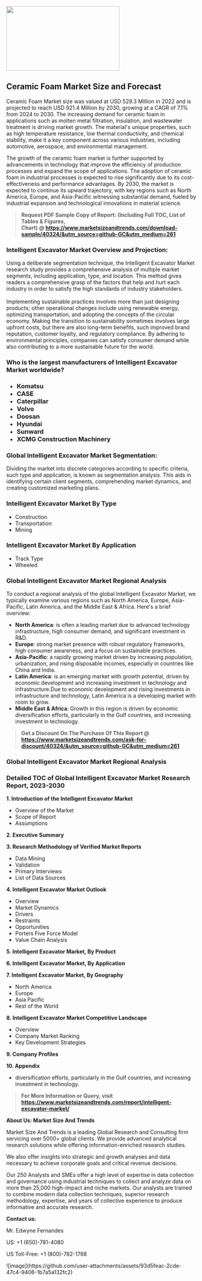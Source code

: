 <p><img class="alignnone size-medium wp-image-20088" src="https://ffe5etoiles.com/wp-content/uploads/2024/12/MST1-300x171.png" alt="" width="300" height="171" /></p><h2>Ceramic Foam Market Size and Forecast</h2><p>Ceramic Foam Market size was valued at USD 529.3 Million in 2022 and is projected to reach USD 921.4 Million by 2030, growing at a CAGR of 7.1% from 2024 to 2030. The increasing demand for ceramic foam in applications such as molten metal filtration, insulation, and wastewater treatment is driving market growth. The material's unique properties, such as high temperature resistance, low thermal conductivity, and chemical stability, make it a key component across various industries, including automotive, aerospace, and environmental management.</p><p>The growth of the ceramic foam market is further supported by advancements in technology that improve the efficiency of production processes and expand the scope of applications. The adoption of ceramic foam in industrial processes is expected to rise significantly due to its cost-effectiveness and performance advantages. By 2030, the market is expected to continue its upward trajectory, with key regions such as North America, Europe, and Asia-Pacific witnessing substantial demand, fueled by industrial expansion and technological innovations in material science.</p></p><blockquote id="" class=""><strong>Request PDF Sample Copy of Report: (Including Full TOC, List of Tables &amp; Figures, Chart)&nbsp;@&nbsp;<strong><a href="https://www.marketsizeandtrends.com/download-sample/40324/&utm_source=github-GC&utm_medium=261" target="_blank">https://www.marketsizeandtrends.com/download-sample/40324/&utm_source=github-GC&utm_medium=261</a></strong></strong></blockquote><h3 id="" class="">Intelligent Excavator Market&nbsp;Overview and Projection:</h3><p id="" class="">Using a deliberate segmentation technique, the Intelligent Excavator Market research study provides a comprehensive analysis of multiple market segments, including application, type, and location. This method gives readers a comprehensive grasp of the factors that help and hurt each industry in order to satisfy the high standards of industry stakeholders. <br /> <br />Implementing sustainable practices involves more than just designing products; other operational changes include using renewable energy, optimizing transportation, and adopting the concepts of the circular economy. Making the transition to sustainability sometimes involves large upfront costs, but there are also long-term benefits, such improved brand reputation, customer loyalty, and regulatory compliance. By adhering to environmental principles, companies can satisfy consumer demand while also contributing to a more sustainable future for the world.</p><h3 id="" class="">Who is the largest manufacturers of&nbsp;Intelligent Excavator Market worldwide?</h3><h3 class=""><p><ul><li>Komatsu </li><li> CASE </li><li> Caterpillar </li><li> Volvo </li><li> Doosan </li><li> Hyundai </li><li> Sunward </li><li> XCMG Construction Machinery</li></ul></p></h3><h3 id="" class="">Global&nbsp;Intelligent Excavator Market Segmentation:</h3><p id="" class="">Dividing the market into discrete categories according to specific criteria, such type and application, is known as segmentation analysis. This aids in identifying certain client segments, comprehending market dynamics, and creating customized marketing plans.</p><h3 id="" class="">Intelligent Excavator Market&nbsp;By Type</h3><p><p><ul><li>Construction </li><li> Transportation </li><li> Mining</p></li></ul></p></p><h3 id="" class="">Intelligent Excavator Market&nbsp;By Application</h3><p class=""><p><ul><li>Track Type </li><li> Wheeled</li></ul></p></p><h3 id="" class="">Global Intelligent Excavator Market Regional Analysis</h3><p id="" class="">To conduct a regional analysis of the global Intelligent Excavator Market, we typically examine various regions such as North America, Europe, Asia-Pacific, Latin America, and the Middle East &amp; Africa. Here's a brief overview:</p><ul><li><strong>North America</strong>: is often a leading market due to advanced technology infrastructure, high consumer demand, and significant investment in R&amp;D.</li><li><strong>Europe</strong>: strong market presence with robust regulatory frameworks, high consumer awareness, and a focus on sustainable practices.</li><li><strong>Asia-Pacific</strong>: a rapidly growing market driven by increasing population, urbanization, and rising disposable incomes, especially in countries like China and India.</li><li><strong>Latin America</strong>: is an emerging market with growth potential, driven by economic development and increasing investment in technology and infrastructure.Due to economic development and rising investments in infrastructure and technology, Latin America is a developing market with room to grow.</li><li><strong>Middle East &amp; Africa</strong>: Growth in this region is driven by economic diversification efforts, particularly in the Gulf countries, and increasing investment in technology.</li></ul><blockquote id="" class=""><strong>Get a Discount On The Purchase Of This Report @ <strong><a href="https://www.marketsizeandtrends.com/ask-for-discount/40324/&utm_source=github-GC&utm_medium=261" target="_blank">https://www.marketsizeandtrends.com/ask-for-discount/40324/&utm_source=github-GC&utm_medium=261</a></strong></strong></blockquote><h3 id="" class="">Global Intelligent Excavator Market Regional Analysis</h3><h3 id="" class="">Detailed TOC of Global Intelligent Excavator Market Research Report, 2023-2030</h3><p id="" class=""><strong>1. Introduction of the Intelligent Excavator Market</strong></p><ul><li>Overview of the Market</li><li>Scope of Report</li><li>Assumptions</li></ul><p id="" class=""><strong>2. Executive Summary</strong></p><p id="" class=""><strong>3. Research Methodology of Verified Market Reports</strong></p><ul><li>Data Mining</li><li>Validation</li><li>Primary Interviews</li><li>List of Data Sources</li></ul><p id="" class=""><strong>4. Intelligent Excavator Market Outlook</strong></p><ul><li>Overview</li><li>Market Dynamics</li><li>Drivers</li><li>Restraints</li><li>Opportunities</li><li>Porters Five Force Model</li><li>Value Chain Analysis</li></ul><p id="" class=""><strong>5. Intelligent Excavator Market, By Product</strong></p><p id="" class=""><strong>6. Intelligent Excavator Market, By Application</strong></p><p id="" class=""><strong>7. Intelligent Excavator Market, By Geography</strong></p><ul><li>North America</li><li>Europe</li><li>Asia Pacific</li><li>Rest of the World</li></ul><p id="" class=""><strong>8. Intelligent Excavator Market Competitive Landscape</strong></p><ul><li>Overview</li><li>Company Market Ranking</li><li>Key Development Strategies</li></ul><p id="" class=""><strong>9. Company Profiles</strong></p><p id="" class=""><strong>10. Appendix</strong></p><ul><li>diversification efforts, particularly in the Gulf countries, and increasing investment in technology.</li></ul><blockquote id="" class=""><strong>For More Information or Query, visit <strong><strong><a href="https://www.marketsizeandtrends.com/report/intelligent-excavator-market/" target="_blank">https://www.marketsizeandtrends.com/report/intelligent-excavator-market/</a></strong></strong></strong></blockquote><p id="" class=""><strong>About Us: Market Size And Trends</strong></p><p id="" class="">Market Size And Trends is a leading Global Research and Consulting firm servicing over 5000+ global clients. We provide advanced analytical research solutions while offering information-enriched research studies.</p><p id="" class="">We also offer insights into strategic and growth analyses and data necessary to achieve corporate goals and critical revenue decisions.</p><p id="" class="">Our 250 Analysts and SMEs offer a high level of expertise in data collection and governance using industrial techniques to collect and analyze data on more than 25,000 high-impact and niche markets. Our analysts are trained to combine modern data collection techniques, superior research methodology, expertise, and years of collective experience to produce informative and accurate research.</p><p id="" class=""><strong>Contact us:</strong></p><p id="" class="">Mr. Edwyne Fernandes</p><p id="" class="">US: +1 (650)-781-4080</p><p id="" class="">US Toll-Free: +1 (800)-782-1768</p>
![image](https://github.com/user-attachments/assets/93d5feac-2cde-47c4-9406-1b7a5a132fc2)
